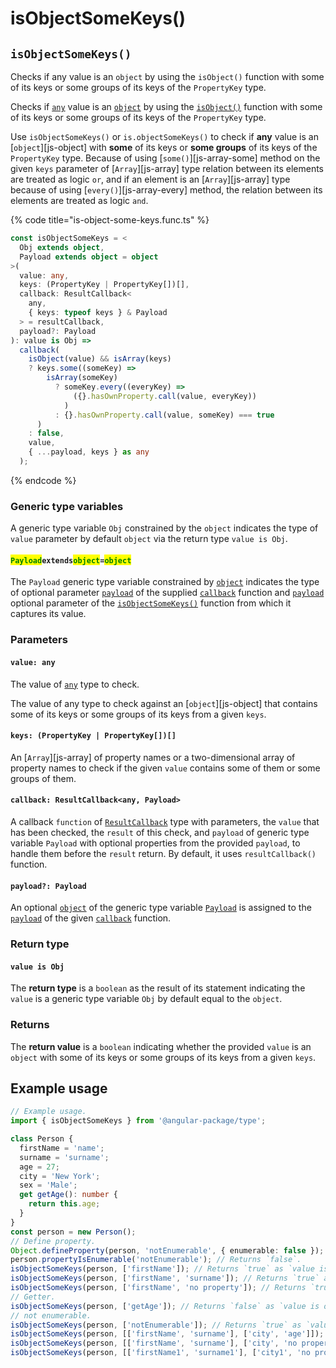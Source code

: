 # isObjectSomeKeys()

## `isObjectSomeKeys()`

Checks if any value is an `object` by using the `isObject()` function with some of its keys or some groups of its keys of the `PropertyKey` type.

Checks if [`any`](https://www.typescriptlang.org/docs/handbook/2/everyday-types.html#any) value is an [`object`](https://developer.mozilla.org/en-US/docs/Web/JavaScript/Reference/Global\_Objects/Object) by using the [`isObject()`](isobject.md) function with some of its keys or some groups of its keys of the `PropertyKey` type.

Use `isObjectSomeKeys()` or `is.objectSomeKeys()` to check if **any** value is an \[`object`]\[js-object] with **some** of its keys or **some groups** of its keys of the `PropertyKey` type. Because of using \[`some()`]\[js-array-some] method on the given `keys` parameter of \[`Array`]\[js-array] type relation between its elements are treated as logic `or`, and if an element is an \[`Array`]\[js-array] type because of using \[`every()`]\[js-array-every] method, the relation between its elements are treated as logic `and`.

{% code title="is-object-some-keys.func.ts" %}
```typescript
const isObjectSomeKeys = <
  Obj extends object,
  Payload extends object = object
>(
  value: any,
  keys: (PropertyKey | PropertyKey[])[],
  callback: ResultCallback<
    any,
    { keys: typeof keys } & Payload
  > = resultCallback,
  payload?: Payload
): value is Obj =>
  callback(
    isObject(value) && isArray(keys)
    ? keys.some((someKey) =>
        isArray(someKey)
          ? someKey.every((everyKey) =>
              ({}.hasOwnProperty.call(value, everyKey))
            )
          : {}.hasOwnProperty.call(value, someKey) === true
      )
    : false,
    value,
    { ...payload, keys } as any
  );
```
{% endcode %}

### Generic type variables



A generic type variable `Obj` constrained by the `object` indicates the type of `value` parameter by default `object` via the return type `value is Obj`.

#### <mark style="color:green;">**`Payload`**</mark>**`extends`**<mark style="color:green;">**`object`**</mark>**`=`**<mark style="color:green;">**`object`**</mark>

The `Payload` generic type variable constrained by [`object`](https://www.typescriptlang.org/docs/handbook/basic-types.html#object) indicates the type of optional parameter [`payload`](../types/resultcallback.md#payload-payload) of the supplied [`callback`](isobjectsomekeys.md#callback-resultcallback-less-than-any-payload-greater-than) function and [`payload`](isobjectsomekeys.md#payload-payload) optional parameter of the [`isObjectSomeKeys()`](isobjectsomekeys.md#isobjectsomekeys) function from which it captures its value.

### Parameters

#### `value: any`

The value of [`any`](https://www.typescriptlang.org/docs/handbook/2/everyday-types.html#any) type to check.

The value of any type to check against an \[`object`]\[js-object] that contains some of its keys or some groups of its keys from a given `keys`.

#### `keys: (PropertyKey | PropertyKey[])[]`

An \[`Array`]\[js-array] of property names or a two-dimensional array of property names to check if the given `value` contains some of them or some groups of them.

#### `callback: ResultCallback<any, Payload>`

A callback `function` of [`ResultCallback`](../types/resultcallback.md) type with parameters, the `value` that has been checked, the `result` of this check, and `payload` of generic type variable `Payload` with optional properties from the provided `payload`, to handle them before the `result` return. By default, it uses `resultCallback()` function.

#### `payload?: Payload`

An optional [`object`](https://developer.mozilla.org/en-US/docs/Web/JavaScript/Reference/Global\_Objects/Object) of the generic type variable [`Payload`](isobjectsomekeys.md#payloadextendsobject) is assigned to the [`payload`](../types/resultcallback.md#payload-payload) of the given [`callback`](isobjectsomekeys.md#callback-resultcallback-less-than-any-payload-greater-than) function.

### Return type

#### `value is Obj`

The **return type** is a `boolean` as the result of its statement indicating the `value` is a generic type variable `Obj` by default equal to the `object`.

### Returns

The **return value** is a `boolean` indicating whether the provided `value` is an `object` with some of its keys or some groups of its keys from a given `keys`.

## Example usage

```typescript
// Example usage.
import { isObjectSomeKeys } from '@angular-package/type';

class Person {
  firstName = 'name';
  surname = 'surname';
  age = 27;
  city = 'New York';
  sex = 'Male';
  get getAge(): number {
    return this.age;
  }
}
const person = new Person();
// Define property.
Object.defineProperty(person, 'notEnumerable', { enumerable: false });
person.propertyIsEnumerable('notEnumerable'); // Returns `false`.
isObjectSomeKeys(person, ['firstName']); // Returns `true` as `value is object`.
isObjectSomeKeys(person, ['firstName', 'surname']); // Returns `true` as `value is object`.
isObjectSomeKeys(person, ['firstName', 'no property']); // Returns `true` as `value is object`.
// Getter.
isObjectSomeKeys(person, ['getAge']); // Returns `false` as `value is object`.
// not enumerable.
isObjectSomeKeys(person, ['notEnumerable']); // Returns `true` as `value is object`.
isObjectSomeKeys(person, [['firstName', 'surname'], ['city', 'age']]); // Returns `true` as `value is object`.
isObjectSomeKeys(person, [['firstName', 'surname'], ['city', 'no property']]); // Returns `true` as `value is object`.
isObjectSomeKeys(person, [['firstName1', 'surname1'], ['city1', 'no property']]); // Returns `false` as `value is object`.
```
